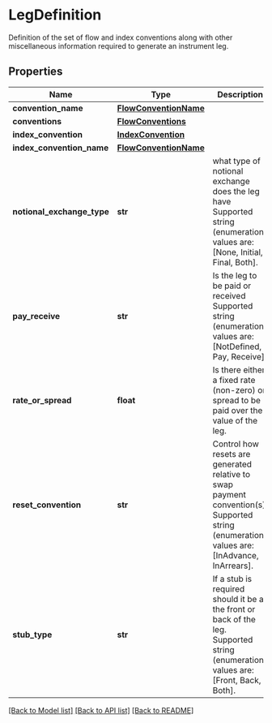 # LegDefinition

Definition of the set of flow and index conventions along with other miscellaneous information required to generate an instrument leg.

## Properties
Name | Type | Description | Notes
------------ | ------------- | ------------- | -------------
**convention_name** | [**FlowConventionName**](FlowConventionName.md) |  | [optional] 
**conventions** | [**FlowConventions**](FlowConventions.md) |  | [optional] 
**index_convention** | [**IndexConvention**](IndexConvention.md) |  | [optional] 
**index_convention_name** | [**FlowConventionName**](FlowConventionName.md) |  | [optional] 
**notional_exchange_type** | **str** | what type of notional exchange does the leg have  Supported string (enumeration) values are: [None, Initial, Final, Both]. | 
**pay_receive** | **str** | Is the leg to be paid or received  Supported string (enumeration) values are: [NotDefined, Pay, Receive]. | 
**rate_or_spread** | **float** | Is there either a fixed rate (non-zero) or spread to be paid over the value of the leg. | 
**reset_convention** | **str** | Control how resets are generated relative to swap payment convention(s).  Supported string (enumeration) values are: [InAdvance, InArrears]. | [optional] 
**stub_type** | **str** | If a stub is required should it be at the front or back of the leg.  Supported string (enumeration) values are: [Front, Back, Both]. | 

[[Back to Model list]](../README.md#documentation-for-models) [[Back to API list]](../README.md#documentation-for-api-endpoints) [[Back to README]](../README.md)



